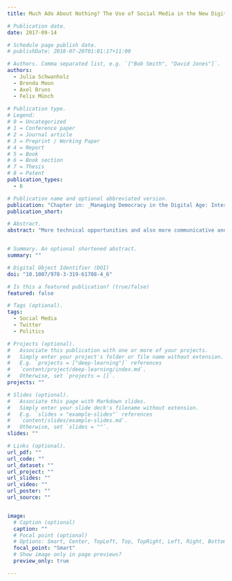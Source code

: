 ```yaml
---
title: Much Ado About Nothing? The Use of Social Media in the New Digital Agenda Committee of the German Bundestag

# Publication date.
date: 2017-09-14

# Schedule page publish date.
# publishDate: 2018-07-20T01:01:17+11:00

# Authors. Comma separated list, e.g. `["Bob Smith", "David Jones"]`.
authors:
  - Julia Schwanholz
  - Brenda Moon
  - Axel Bruns
  - Felix Münch
  
# Publication type.
# Legend:
# 0 = Uncategorized
# 1 = Conference paper
# 2 = Journal article
# 3 = Preprint / Working Paper
# 4 = Report
# 5 = Book
# 6 = Book section
# 7 = Thesis
# 8 = Patent
publication_types:
  - 6

# Publication name and optional abbreviated version.
publication: "Chapter in: _Managing Democracy in the Digital Age: Internet Regulation, Social Media Use, and Online Civic Engagement (Springer Link)_"
publication_short: 

# Abstract.
abstract: "More technical opportunities and also more communicative and participatory options online could lead to more political interest in general, and to closer interrelations between citizens and politicians. From the point of view of democratic theory, it is highly relevant whether citizens are vividly participating in politics or not. In light of recent political events it seems even more important to evaluate the positive and negative potential of online communication and its implications for democracy. For political purposes, Twitter is especially frequently used by professionals in election campaigns; to report, comment on, and discuss political events; or to stimulate political online protest. The chapter analyses social media activities of the Bundestag’s new Digital Agenda Committee. We argue that by using social media (and in particular Twitter) to report on its activities, the DAC can increase transparency and interactivity between representatives and citizens. This could increase and strengthen citizens’, journalists’, and other actors’ interest in parliamentary business. We collected Twitter data in 2015 to determine quantitatively for each member of the DAC their number of followers, the number of tweets they posted or retweeted, and how many retweets and @mentions they received themselves. Qualitatively, we further explored what information MPs tweeted about the DAC’s work, and how they informed the public about parliamentary business and their individual activities. For the purposes of this chapter, we focus our attention on the top-down direction of communication (from politicians to citizens), rather than on bottom-up responses (from citizens to politicians)."


# Summary. An optional shortened abstract.
summary: ""

# Digital Object Identifier (DOI)
doi: "10.1007/978-3-319-61708-4_6"

# Is this a featured publication? (true/false)
featured: false

# Tags (optional).
tags:
  - Social Media
  - Twitter
  - Politics

# Projects (optional).
#   Associate this publication with one or more of your projects.
#   Simply enter your project's folder or file name without extension.
#   E.g. `projects = ["deep-learning"]` references 
#   `content/project/deep-learning/index.md`.
#   Otherwise, set `projects = []`.
projects: ""

# Slides (optional).
#   Associate this page with Markdown slides.
#   Simply enter your slide deck's filename without extension.
#   E.g. `slides = "example-slides"` references 
#   `content/slides/example-slides.md`.
#   Otherwise, set `slides = ""`.
slides: ""

# Links (optional).
url_pdf: ""
url_code: ""
url_dataset: ""
url_project: ""
url_slides: ""
url_video: ""
url_poster: ""
url_source: ""


image:
  # Caption (optional)
  caption: ""
  # Focal point (optional)
  # Options: Smart, Center, TopLeft, Top, TopRight, Left, Right, BottomLeft, Bottom, BottomRight
  focal_point: "Smart"
  # Show image only in page previews?
  preview_only: true

---
```

